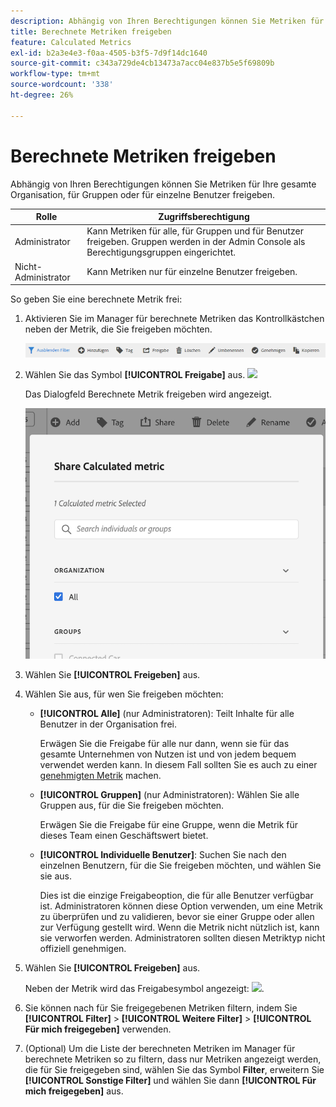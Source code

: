```yaml
---
description: Abhängig von Ihren Berechtigungen können Sie Metriken für Ihre gesamte Organisation, für Gruppen oder für einzelne Benutzer freigeben.
title: Berechnete Metriken freigeben
feature: Calculated Metrics
exl-id: b2a3e4e3-f0aa-4505-b3f5-7d9f14dc1640
source-git-commit: c343a729de4cb13473a7acc04e837b5e5f69809b
workflow-type: tm+mt
source-wordcount: '338'
ht-degree: 26%

---
```


# Berechnete Metriken freigeben

Abhängig von Ihren Berechtigungen können Sie Metriken für Ihre gesamte Organisation, für Gruppen oder für einzelne Benutzer freigeben.

| Rolle | Zugriffsberechtigung |
|---|---|
| Administrator | Kann Metriken für alle, für Gruppen und für Benutzer freigeben. Gruppen werden in der Admin Console als Berechtigungsgruppen eingerichtet. |
| Nicht-Administrator | Kann Metriken nur für einzelne Benutzer freigeben. |

So geben Sie eine berechnete Metrik frei:

1. Aktivieren Sie im Manager für berechnete Metriken das Kontrollkästchen neben der Metrik, die Sie freigeben möchten.

   ![Manager für berechnete Metriken zeigt die verfügbaren Symbole oben im Fenster an, einschließlich Filter ausblenden, Taggen, Freigeben, Löschen und Kopieren.](assets/cm_task_bar.png)

1. Wählen Sie das Symbol **[!UICONTROL Freigabe]** aus. ![](https://spectrum.adobe.com/static/icons/workflow_18/Smock_Share_18_N.svg)

   Das Dialogfeld Berechnete Metrik freigeben wird angezeigt.

   ![Freigeben des Fensters für berechnete Metriken mit allen für die Organisation ausgewählten Elementen.](assets/cm_share.png)

1. Wählen Sie **[!UICONTROL Freigeben]** aus.

1. Wählen Sie aus, für wen Sie freigeben möchten:

   * **[!UICONTROL Alle]** (nur Administratoren): Teilt Inhalte für alle Benutzer in der Organisation frei.

     Erwägen Sie die Freigabe für alle nur dann, wenn sie für das gesamte Unternehmen von Nutzen ist und von jedem bequem verwendet werden kann. In diesem Fall sollten Sie es auch zu einer [genehmigten Metrik](/help/components/calc-metrics/cm-workflow/cm-approving.md) machen.

   * **[!UICONTROL Gruppen]** (nur Administratoren): Wählen Sie alle Gruppen aus, für die Sie freigeben möchten.

     Erwägen Sie die Freigabe für eine Gruppe, wenn die Metrik für dieses Team einen Geschäftswert bietet.

   * **[!UICONTROL Individuelle Benutzer]**: Suchen Sie nach den einzelnen Benutzern, für die Sie freigeben möchten, und wählen Sie sie aus.

     Dies ist die einzige Freigabeoption, die für alle Benutzer verfügbar ist. Administratoren können diese Option verwenden, um eine Metrik zu überprüfen und zu validieren, bevor sie einer Gruppe oder allen zur Verfügung gestellt wird. Wenn die Metrik nicht nützlich ist, kann sie verworfen werden. Administratoren sollten diesen Metriktyp nicht offiziell genehmigen.

1. Wählen Sie **[!UICONTROL Freigeben]** aus.

   Neben der Metrik wird das Freigabesymbol angezeigt: ![](https://spectrum.adobe.com/static/icons/workflow_18/Smock_Share_18_N.svg).

1. Sie können nach für Sie freigegebenen Metriken filtern, indem Sie **[!UICONTROL Filter]** > **[!UICONTROL Weitere Filter]** > **[!UICONTROL Für mich freigegeben]** verwenden.

1. (Optional) Um die Liste der berechneten Metriken im Manager für berechnete Metriken so zu filtern, dass nur Metriken angezeigt werden, die für Sie freigegeben sind, wählen Sie das Symbol **Filter**, erweitern Sie **[!UICONTROL Sonstige Filter]** und wählen Sie dann **[!UICONTROL Für mich freigegeben]** aus.

